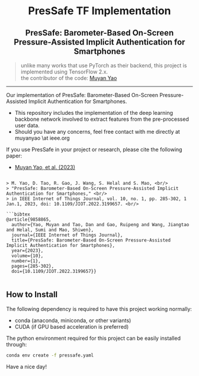 <h1 align="center">PresSafe TF Implementation</h1>
<h2 align="center">PresSafe: Barometer-Based On-Screen Pressure-Assisted Implicit Authentication for Smartphones</h2>

> unlike many works that use PyTorch as their backend, this project is implemented using TensorFlow 2.x. <br>
> the contributor of the code: 
> [Muyan Yao](https://github.com/LeonParl) 
-----

Our implementation of PresSafe: Barometer-Based On-Screen Pressure-Assisted Implicit Authentication for Smartphones. 

- This repository includes the implementation of the deep learning backbone network involved to extract features from the pre-processed user data. 
- Should you have any concerns, feel free contact with me directly at muyanyao \at ieee.org

If you use PresSafe in your project or research, please cite the following paper:
* [Muyan Yao, et al. (2023)](https://www.researchgate.net/publication/362770921)

```

> M. Yao, D. Tao, R. Gao, J. Wang, S. Helal and S. Mao, <br/>
> "PresSafe: Barometer-Based On-Screen Pressure-Assisted Implicit Authentication for Smartphones," <br/>
> in IEEE Internet of Things Journal, vol. 10, no. 1, pp. 285-302, 1 Jan.1, 2023, doi: 10.1109/JIOT.2022.3199657. <br/>

```bibtex
@article{9858865,
  author={Yao, Muyan and Tao, Dan and Gao, Ruipeng and Wang, Jiangtao and Helal, Sumi and Mao, Shiwen},
  journal={IEEE Internet of Things Journal}, 
  title={PresSafe: Barometer-Based On-Screen Pressure-Assisted Implicit Authentication for Smartphones}, 
  year={2023},
  volume={10},
  number={1},
  pages={285-302},
  doi={10.1109/JIOT.2022.3199657}}


```
## How to Install

The following dependency is required to have this project working normally:

- conda (anaconda, miniconda, or other variants)
- CUDA (if GPU based acceleration is preferred)

The python environment required for this project can be easily installed through: 
```bash
conda env create -f pressafe.yaml
```

Have a nice day! 










